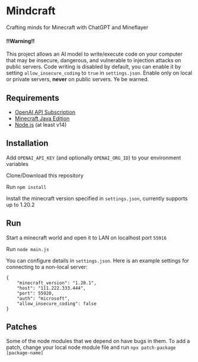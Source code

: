 # Mindcraft

Crafting minds for Minecraft with ChatGPT and Mineflayer

#### ‼️Warning‼️

This project allows an AI model to write/execute code on your computer that may be insecure, dangerous, and vulnerable to injection attacks on public servers. Code writing is disabled by default, you can enable it by setting `allow_insecure_coding` to `true` in `settings.json`. Enable only on local or private servers, **never** on public servers. Ye be warned.

## Requirements

- [OpenAI API Subscription](https://openai.com/blog/openai-api)
- [Minecraft Java Edition](https://www.minecraft.net/en-us/store/minecraft-java-bedrock-edition-pc)
- [Node.js](https://nodejs.org/) (at least v14)

## Installation

Add `OPENAI_API_KEY` (and optionally `OPENAI_ORG_ID`) to your environment variables

Clone/Download this repository

Run `npm install`

Install the minecraft version specified in `settings.json`, currently supports up to 1.20.2

## Run

Start a minecraft world and open it to LAN on localhost port `55916`

Run `node main.js`

You can configure details in `settings.json`. Here is an example settings for connecting to a non-local server:
```
{
    "minecraft_version": "1.20.1",
    "host": "111.222.333.444",
    "port": 55920,
    "auth": "microsoft",
    "allow_insecure_coding": false
}
```

## Patches

Some of the node modules that we depend on have bugs in them. To add a patch, change your local node module file and run `npx patch-package [package-name]`
